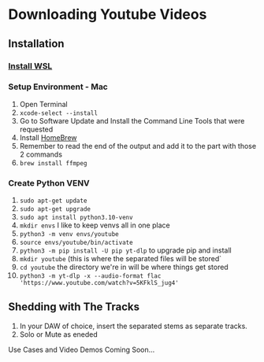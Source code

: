 # Downloading Youtube Videos
## Installation
### [Install WSL](https://github.com/tissakhosla/tissa-docs/blob/main/wsl.md)
### Setup Environment - Mac
1. Open Terminal
2. `xcode-select --install`
4. Go to Software Update and Install the Command Line Tools that were requested
5. Install [HomeBrew](https://brew.sh/)
6. Remember to read the end of the output and add it to the part with those 2 commands
7. `brew install ffmpeg`

### Create Python VENV
1. `sudo apt-get update`
2. `sudo apt-get upgrade`
3. `sudo apt install python3.10-venv`
1. `mkdir envs` I like to keep venvs all in one place
2. `python3 -m venv envs/youtube`
3. `source envs/youtube/bin/activate`
5. `python3 -m pip install -U pip yt-dlp` to upgrade pip and install
7. `mkdir youtube` (this is where the separated files will be stored`
8. `cd youtube` the directory we're in will be where things get stored
9. `python3 -m yt-dlp -x --audio-format flac 'https://www.youtube.com/watch?v=5KFklS_jug4'`

## Shedding with The Tracks
1. In your DAW of choice, insert the separated stems as separate tracks.
2. Solo or Mute as eneded

Use Cases and Video Demos Coming Soon...
